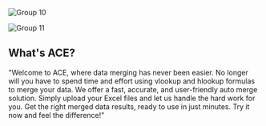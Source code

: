 ![Group 10](https://user-images.githubusercontent.com/79959818/218271633-f45df4e4-8185-4f9a-90f1-ce849c66268c.png)

![Group 11](https://user-images.githubusercontent.com/79959818/218271651-e784b9ed-ee49-447f-857a-36bcfc8c75cc.png)

<h2 class="font-weight-bold text-primary">What's ACE?</h2>
<p class="text-secondary text-justify">
"Welcome to ACE, where data merging has never been easier.
									No longer will you have to spend time and effort using vlookup and hlookup formulas
									to merge your data. We offer a fast, accurate, and user-friendly auto merge solution.
									Simply upload your Excel files and let us handle the hard work for you. Get the right merged data
									results, ready to use in just minutes. Try it now and feel the difference!"</p>
